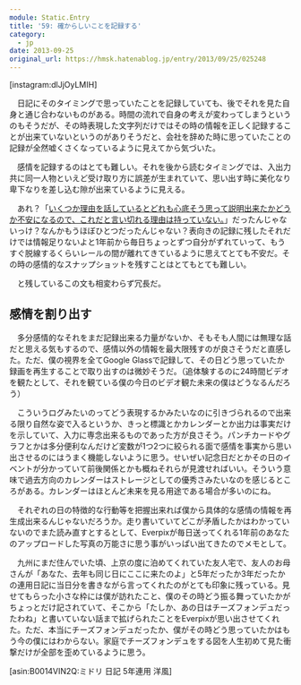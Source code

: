 ```yaml
---
module: Static.Entry
title: '59: 確からしいことを記録する'
category:
  - jp
date: 2013-09-25
original_url: https://hmsk.hatenablog.jp/entry/2013/09/25/025248
---
```


[instagram:dlJjOyLMIH]

　日記にそのタイミングで思っていたことを記録していても、後でそれを見た自身と通じ合わないものがある。時間の流れで自身の考えが変わってしまうというのもそうだが、その時表現した文字列だけではその時の情報を正しく記録することが出来ていないというのがありそうだと、会社を辞めた時に思っていたことの記録が全然嘘くさくなっているように見えてから気づいた。

　感情を記録するのはとても難しい。それを後から読むタイミングでは、入出力共に同一人物といえど受け取り方に誤差が生まれていて、思い出す時に美化なり卑下なりを差し込む隙が出来ているように見える。

　あれ？「[いくつか理由を話しているとどれも心底そう思って説明出来たかどうか不安になるので、これだと言い切れる理由は持っていない。](http://hmsk.hatenablog.com/entry/2012/10/06/040206)」だったんじゃないっけ？なんかもうほぼひとつだったんじゃない？表向きの記録に残したそれだけでは情報足りないよと1年前から毎日ちょっとずつ自分がずれていって、もうすぐ脱線するくらいレールの間が離れてきているように思えてとても不安だ。その時の感情的なスナップショットを残すことはとてもとても難しい。

　と残しているこの文も相変わらず冗長だ。

## 感情を割り出す

　多分感情的なそれをまだ記録出来る力量がないか、そもそも人間には無理な話だと思える気もするので、感情以外の情報を最大限残すのが良さそうだと直感した。ただ、僕の視界を全てGoogle Glassで記録して、その日どう思っていたか録画を再生することで取り出すのは微妙そうだ。（追体験するのに24時間ビデオを観たとして、それを観ている僕の今日のビデオ観た未来の僕はどうなるんだろう）

　こういうログみたいのってどう表現するかみたいなのに引きづられるので出来る限り自然な姿で入るというか、きっと標識とかカレンダーとか出力は事実だけを示していて、入力に専念出来るものであった方が良さそう。パンチカードやグラフとかは多分便利なんだけど変数が1つ2つに絞られる面で感情を事実から思い出させるのにはうまく機能しないように思う。せいぜい記念日だとかその日のイベントが分かっていて前後関係とかも概ねそれらが見渡せればいい。そういう意味で過去方向のカレンダーはストレージとしての優秀さみたいなのを感じるところがある。カレンダーはほとんど未来を見る用途である場合が多いのにね。

　それぞれの日の特徴的な行動等を把握出来れば僕から具体的な感情の情報を再生成出来るんじゃないだろうか。走り書いていてどこが矛盾したかはわかっていないのでまた読み直すとするとして、Everpixが毎日送ってくれる1年前のあなたのアップロードした写真の万能さに思う事がいっぱい出てきたのでメモとして。

　九州にまだ住んでいた頃、上京の度に泊めてくれていた友人宅で、友人のお母さんが「あなた、去年も同じ日にここに来たのよ」と5年だったか3年だったかの連用日記に当日分を書きながら言ってくれたのがとても印象に残っている。見せてもらった小さな枠には僕が訪れたこと、僕のその時どう振る舞っていたかがちょっとだけ記されていて、そこから「たしか、あの日はチーズフォンデュだったわね」と書いていない話まで拡げられたことをEverpixが思い出させてくれた。ただ、本当にチーズフォンデュだったか、僕がその時どう思っていたかはもう今の僕にはわからない。家庭でチーズフォンデュをする図を人生初めて見た衝撃だけが全部を歪めているように思う。

[asin:B0014VIN2Q:ミドリ 日記 5年連用 洋風]
